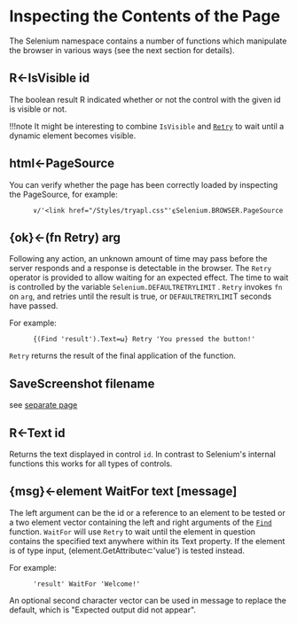 # Inspecting the Contents of the Page

The Selenium namespace contains a number of functions which manipulate the browser in various ways (see the next section for details).

<a name="isvisible"></a>
## R←IsVisible id

The boolean result R indicated whether or not the control with the given id is visible or not.

!!!note
   It might be interesting to combine `IsVisible` and [`Retry`](#retry) to wait until a dynamic element becomes visible.

<a name="pagesource"></a>
## html←PageSource

You can verify whether the page has been correctly loaded by inspecting the PageSource, for example:
````
      ∨/'<link href="/Styles/tryapl.css"'⍷Selenium.BROWSER.PageSource
````

<a name="retry"></a>
## {ok}←(fn Retry) arg 

Following any action, an unknown amount of time may pass before the server responds and a response is detectable in the browser. The `Retry` operator is provided to allow waiting for an expected effect. The time to wait is controlled by the variable `Selenium.DEFAULTRETRYLIMIT` . `Retry` invokes `fn` on `arg`, and retries until the result is true, or `DEFAULTRETRYLIMI`T seconds have passed.

For example:
````
      {(Find 'result').Text=⍵} Retry 'You pressed the button!'
````

`Retry` returns the result of the final application of the function.

<a name="savescreenshot"></a>
## SaveScreenshot filename

see [separate page](screenshots.md)

<a name="text"></a>
## R←Text id

Returns the text displayed in control `id`. In contrast to Selenium's internal functions this works for all types of controls.

<a name="waitfor"></a>
## {msg}←element WaitFor text [message]

The left argument can be the id or a reference to an element to be tested or a two element vector containing the left and right arguments of the [`Find`](Find.md) function. `WaitFor` will use `Retry` to wait until the element in question contains the specified text anywhere within its Text property. If the element is of type input, (element.GetAttribute⊂'value') is tested instead.

For example:
````
      'result' WaitFor 'Welcome!'
````      
An optional second character vector can be used in message to replace the default, which is "Expected output did not appear".
